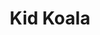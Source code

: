 ---
title: "Kid Koala"
summary: ", who records under the name Kid Koala, is a Canadian DJ, turntablist, musician and an author of graphic novels. He is signed to the British record label , is a member of alternative hip hop supergroup , and with and former members of the Australian rock band , bassist and keyboardist and drummer . He has also made appearances with many other artists from to the and has made contributions to , , and numerous other projects."
image: "kid-koala.jpg"
apple_music_artist_url: "https://music.apple.com/gb/artist/kid-koala/3629510"
---